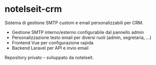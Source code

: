 # notelseit-crm

Sistema di gestione SMTP custom e email personalizzabili per CRM.

- Gestione SMTP interno/esterno configurabile dal pannello admin
- Personalizzazione testo email per diversi ruoli (admin, segretaria, ...)
- Frontend Vue per configurazione rapida
- Backend Laravel per API e invio email

Repository privato – sviluppato da notelseit.